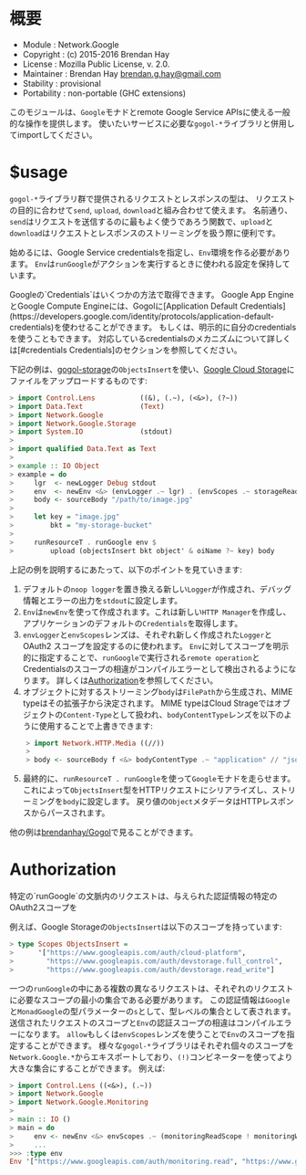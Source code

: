 
# 概要
- Module      : Network.Google
- Copyright   : (c) 2015-2016 Brendan Hay
- License     : Mozilla Public License, v. 2.0.
- Maintainer  : Brendan Hay <brendan.g.hay@gmail.com>
- Stability   : provisional
- Portability : non-portable (GHC extensions)

このモジュールは、`Google`モナドとremote Google Service APIsに使える一般的な操作を提供します。
使いたいサービスに必要な`gogol-*`ライブラリと併用してimportしてください。

# $usage

`gogol-*`ライブラリ群で提供されるリクエストとレスポンスの型は、
リクエストの目的に合わせて`send`, `upload`, `download`と組み合わせて使えます。
名前通り、`send`はリクエストを送信するのに最もよく使うであろう関数で、`upload`と`download`はリクエストとレスポンスのストリーミングを扱う際に便利です。

始めるには、Google Service credentialsを指定し、`Env`環境を作る必要があります。
`Env`は`runGoogle`がアクションを実行するときに使われる設定を保持しています。
<?>
Googleの`Credentials`はいくつかの方法で取得できます。
Google App EngineとGoogle Compute Engineには、Gogolに[Application Default Credentials](https://developers.google.com/identity/protocols/application-default-credentials)を使わせることができます。
もしくは、明示的に自分のcredentialsを使うこともできます。
対応しているcredentialsのメカニズムについて詳しくは[#credentials Credentials]のセクションを参照してください。
</?>

下記の例は、[gogol-storage](http://hackage.haskell.org/package/gogol-storage)の`ObjectsInsert`を使い、[Google Cloud Storage](https://cloud.google.com/storage/)にファイルをアップロードするものです:
```haskell
> import Control.Lens           ((&), (.~), (<&>), (?~))
> import Data.Text              (Text)
> import Network.Google
> import Network.Google.Storage
> import System.IO              (stdout)
>
> import qualified Data.Text as Text
>
> example :: IO Object
> example = do
>     lgr  <- newLogger Debug stdout                                               -- (1)
>     env  <- newEnv <&> (envLogger .~ lgr) . (envScopes .~ storageReadWriteScope) -- (2) (3)
>     body <- sourceBody "/path/to/image.jpg"                                      -- (4)
>
>     let key = "image.jpg"
>         bkt = "my-storage-bucket"
>
>     runResourceT . runGoogle env $                                               -- (5)
>         upload (objectsInsert bkt object' & oiName ?~ key) body
```

上記の例を説明するにあたって、以下のポイントを見ていきます:
1. デフォルトの`noop logger`を置き換える新しい`Logger`が作成され、デバッグ情報とエラーの出力を`stdout`に設定します。
2. `Env`は`newEnv`を使って作成されます。これは新しい`HTTP Manager`を作成し、アプリケーションのデフォルトの`Credentials`を取得します。
3. `envLogger`と`envScopes`レンズは、それぞれ新しく作成された`Logger`とOAuth2 スコープを設定するのに使われます。
   `Env`に対してスコープを明示的に指定することで、`runGoogle`で実行される`remote operation`とCredentialsのスコープの相違がコンパイルエラーとして検出されるようになります。
  詳しくは[Authorization](#Authorization)を参照してください。
4. オブジェクトに対するストリーミング`body`は`FilePath`から生成され、MIME typeはその拡張子から決定されます。
   MIME typeはCloud Strageではオブジェクトの`Content-Type`として扱われ、`bodyContentType`レンズを以下のように使用することで上書きできます:
```haskell
    > import Network.HTTP.Media ((//))
    >
    > body <- sourceBody f <&> bodyContentType .~ "application" // "json"
```
5. 最終的に、`runResourceT . runGoogle`を使って`Google`モナドを走らせます。
   これによって`ObjectsInsert`型をHTTPリクエストにシリアライズし、ストリーミングを`body`に設定します。
   戻り値の`Object`メタデータはHTTPレスポンスからパースされます。

他の例は[brendanhay/Gogol](https://github.com/brendanhay/gogol/tree/develop/examples)で見ることができます。


# Authorization

<?>特定の`runGoogle`の文脈内のリクエストは、与えられた認証情報の特定のOAuth2スコープを</?>
例えば、Google Storageの`ObjectsInsert`は以下のスコープを持っています:
```haskell
> type Scopes ObjectsInsert =
>      '["https://www.googleapis.com/auth/cloud-platform",
>        "https://www.googleapis.com/auth/devstorage.full_control",
>        "https://www.googleapis.com/auth/devstorage.read_write"]
```

一つの`runGoogle`の中にある複数の異なるリクエストは、それぞれのリクエストに必要なスコープの最小の集合である必要があります。
この認証情報は`Google`と`MonadGoogle`の型パラメーターの`s`として、型レベルの集合として表されます。
送信されたリクエストのスコープと`Env`の認証スコープの相違はコンパイルエラーになります。
`allow`もしくは`envScopes`レンズを使うことで`Env`のスコープを指定することができます。
様々な`gogol-*`ライブラリはそれぞれ個々のスコープを`Network.Google.*`からエキスポートしており、`(!)`コンビネーターを使ってより大きな集合にすることができます。
例えば:
```haskell
> import Control.Lens ((<&>), (.~))
> import Network.Google
> import Network.Google.Monitoring
>
> main :: IO ()
> main = do
>     env <- newEnv <&> envScopes .~ (monitoringReadScope ! monitoringWriteScope ! computeReadOnlyScope)
>     ...
>>> :type env
Env '["https://www.googleapis.com/auth/monitoring.read", "https://www.googleapis.com/auth/monitoring.write", "https://www.googleapis.com/auth/compute.readonly"]
```

